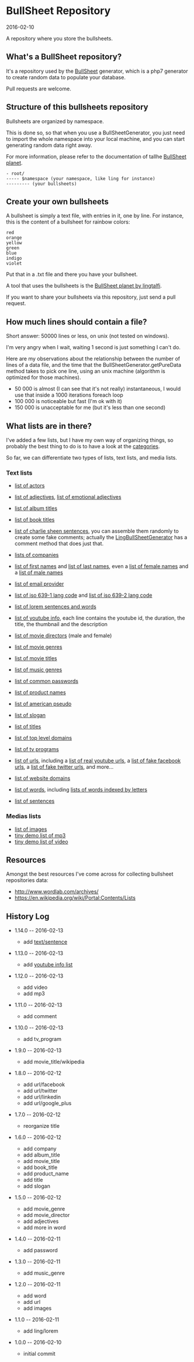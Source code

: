 BullSheet Repository
=========================
2016-02-10



A repository where you store the bullsheets.
 
 
 
 
What's a BullSheet repository?
-----------------------


It's a repository used by the [BullSheet](https://github.com/lingtalfi/BullSheet) generator,
which is a php7 generator to create random data to populate your database.

Pull requests are welcome.



Structure of this bullsheets repository
----------------------------------------

Bullsheets are organized by namespace.

This is done so, so that when you use a BullSheetGenerator, you just need to import the whole namespace into your 
local machine, and you can start generating random data right away.

For more information, please refer to the documentation of tallhe [BullSheet planet](https://github.com/lingtalfi/BullSheet).



```
- root/
----- $namespace (your namespace, like ling for instance)
--------- (your bullsheets)
```
 


Create your own bullsheets
------------------------------

A bullsheet is simply a text file, with entries in it, one by line.
For instance, this is the content of a bullsheet for rainbow colors:

```
red
orange
yellow
green
blue
indigo
violet
```

Put that in a .txt file and there you have your bullsheet.


A tool that uses the bullsheets is the [BullSheet planet by lingtalfi](https://github.com/lingtalfi/BullSheet).

If you want to share your bullsheets via this repository, just send a pull request.



How much lines should contain a file?
--------------------

Short answer: 50000 lines or less, on unix (not tested on windows).


I'm very angry when I wait, waiting 1 second is just something I can't do.

Here are my observations about the relationship between the number of lines of a data file,
and the time that the BullSheetGenerator.getPureData method takes to pick one line,
using an unix machine (algorithm is optimized for those machines).


- 50 000 is almost (I can see that it's not really) instantaneous, I would use that inside a 1000 iterations foreach loop
- 100 000 is noticeable but fast (I'm ok with it)
- 150 000 is unacceptable for me (but it's less than one second)



What lists are in there?
---------------------------

I've added a few lists, but I have my own way of organizing things, so probably the best thing to do is to have a look 
at the [categories](https://github.com/bullsheet/bullsheets-repo/tree/master/bullsheets/ling).


So far, we can differentiate two types of lists, text lists, and media lists.


### Text lists


- [list of actors](https://github.com/bullsheet/bullsheets-repo/tree/master/bullsheets/ling/actor/given_name)
- [list of adjectives](https://github.com/bullsheet/bullsheets-repo/tree/master/bullsheets/ling/adjective),
        [list of emotional adjectives](https://github.com/bullsheet/bullsheets-repo/tree/master/bullsheets/ling/adjective/emotion/all)
- [list of album titles](https://github.com/bullsheet/bullsheets-repo/tree/master/bullsheets/ling/album_title/wordlab)
- [list of book titles](https://github.com/bullsheet/bullsheets-repo/tree/master/bullsheets/ling/book_title/wordlab/nonfiction)
- [list of charlie sheen sentences](https://github.com/bullsheet/bullsheets-repo/tree/master/bullsheets/ling/comment/sheen),
        you can assemble them randomly to create some fake comments; actually the [LingBullSheetGenerator](https://github.com/lingtalfi/BullSheet)
        has a comment method that does just that.
- [lists of companies](https://github.com/bullsheet/bullsheets-repo/tree/master/bullsheets/ling/company)
- [list of first names](https://github.com/bullsheet/bullsheets-repo/tree/master/bullsheets/ling/first_name/all) and 
        [list of last names](https://github.com/bullsheet/bullsheets-repo/tree/master/bullsheets/ling/last_name/international),
        even a [list of female names](https://github.com/bullsheet/bullsheets-repo/tree/master/bullsheets/ling/last_name/international/female)
        and a [list of male names](https://github.com/bullsheet/bullsheets-repo/tree/master/bullsheets/ling/last_name/international/female)
- [list of email provider](https://github.com/bullsheet/bullsheets-repo/tree/master/bullsheets/ling/free_email_provider_domain/all)
- [list of iso 639-1 lang code](https://github.com/bullsheet/bullsheets-repo/tree/master/bullsheets/ling/iso639-1/all) and 
            [list of iso 639-2 lang code](https://github.com/bullsheet/bullsheets-repo/tree/master/bullsheets/ling/iso639-2/all)
- [list of lorem sentences and words](https://github.com/bullsheet/bullsheets-repo/tree/master/bullsheets/ling/lorem)

- [list of youtube info](https://github.com/bullsheet/bullsheets-repo/tree/master/bullsheets/ling/miscellaneous/youtube_info/10000), 
    each line contains the youtube id, the duration, the title, the thumbnail and the description 

- [list of movie directors](https://github.com/bullsheet/bullsheets-repo/tree/master/bullsheets/ling/movie_director) (male and female)
- [list of movie genres](https://github.com/bullsheet/bullsheets-repo/tree/master/bullsheets/ling/movie_genre/all)
- [list of movie titles](https://github.com/bullsheet/bullsheets-repo/tree/master/bullsheets/ling/movie_title)
- [list of music genres](https://github.com/bullsheet/bullsheets-repo/tree/master/bullsheets/ling/music_genre/all)
- [list of common passwords](https://github.com/bullsheet/bullsheets-repo/tree/master/bullsheets/ling/password/common)
- [list of product names](https://github.com/bullsheet/bullsheets-repo/tree/master/bullsheets/ling/product_name/wordlab)
- [list of american pseudo](https://github.com/bullsheet/bullsheets-repo/tree/master/bullsheets/ling/pseudo/american)
- [list of slogan](https://github.com/bullsheet/bullsheets-repo/tree/master/bullsheets/ling/slogan/wordlab)
- [list of titles](https://github.com/bullsheet/bullsheets-repo/tree/master/bullsheets/ling/title/all)
- [list of top level domains](https://github.com/bullsheet/bullsheets-repo/tree/master/bullsheets/ling/top_level_domain/all)
- [list of tv programs](https://github.com/bullsheet/bullsheets-repo/tree/master/bullsheets/ling/tv_program/wikipedia/all)
- [list of urls](https://github.com/bullsheet/bullsheets-repo/tree/master/bullsheets/ling/url), including
        a [list of real youtube urls](https://github.com/bullsheet/bullsheets-repo/tree/master/bullsheets/ling/url/youtube/10000),
        a [list of fake facebook urls](https://github.com/bullsheet/bullsheets-repo/tree/master/bullsheets/ling/url/facebook/fakeurls),
        a [list of fake twitter urls](https://github.com/bullsheet/bullsheets-repo/tree/master/bullsheets/ling/url/twitter/fakeurls),
        and more...
- [list of website domains](https://github.com/bullsheet/bullsheets-repo/tree/master/bullsheets/ling/website_domain/alexa)
- [list of words](https://github.com/bullsheet/bullsheets-repo/tree/master/bullsheets/ling/word/english), including 
        [lists of words indexed by letters](https://github.com/bullsheet/bullsheets-repo/tree/master/bullsheets/ling/word/english/dwyl/word1)
- [list of sentences](https://github.com/bullsheet/bullsheets-repo/tree/master/bullsheets/ling/text/sentence/all)

### Medias lists

- [list of images](https://github.com/bullsheet/bullsheets-repo/tree/master/bullsheets/ling/image/vintage)
- [tiny demo list of mp3](https://github.com/bullsheet/bullsheets-repo/tree/master/bullsheets/ling/mp3/demo)
- [tiny demo list of video](https://github.com/bullsheet/bullsheets-repo/tree/master/bullsheets/ling/video/demo)
 




Resources
------------

Amongst the best resources I've come across for collecting bullsheet repositories data:

- http://www.wordlab.com/archives/
- https://en.wikipedia.org/wiki/Portal:Contents/Lists




History Log
------------------
    
- 1.14.0 -- 2016-02-13

    - add [text/sentence](https://github.com/bullsheet/bullsheets-repo/tree/master/bullsheets/ling/text/sentence/all)
    
        
- 1.13.0 -- 2016-02-13

    - add [youtube info list](https://github.com/bullsheet/bullsheets-repo/tree/master/bullsheets/ling/miscellaneous/youtube_info/10000)
    
    
- 1.12.0 -- 2016-02-13

    - add video
    - add mp3
        
- 1.11.0 -- 2016-02-13

    - add comment
    
- 1.10.0 -- 2016-02-13

    - add tv_program
      
    
- 1.9.0 -- 2016-02-13

    - add movie_title/wikipedia    
        
- 1.8.0 -- 2016-02-12

    - add url/facebook
    - add url/twitter
    - add url/linkedin
    - add url/google_plus 
        
- 1.7.0 -- 2016-02-12

    - reorganize title

- 1.6.0 -- 2016-02-12

    - add company
    - add album_title
    - add movie_title
    - add book_title
    - add product_name
    - add title
    - add slogan 
	
- 1.5.0 -- 2016-02-12

    - add movie_genre
	- add movie_director
	- add adjectives
	- add more in word 
    
- 1.4.0 -- 2016-02-11

    - add password 
        
- 1.3.0 -- 2016-02-11

    - add music_genre 
        
- 1.2.0 -- 2016-02-11

    - add word 
    - add url 
    - add images 
        
- 1.1.0 -- 2016-02-11

    - add ling/lorem 
    
- 1.0.0 -- 2016-02-10

    - initial commit
    
    